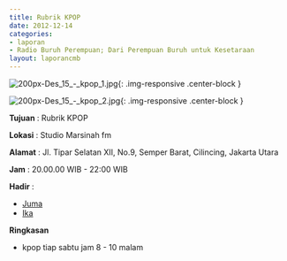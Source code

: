 ```yaml
---
title: Rubrik KPOP
date: 2012-12-14
categories:
- laporan
- Radio Buruh Perempuan; Dari Perempuan Buruh untuk Kesetaraan
layout: laporancmb
---
```



![200px-Des_15_-_kpop_1.jpg](/uploads/200px-Des_15_-_kpop_1.jpg){: .img-responsive .center-block }

![200px-Des_15_-_kpop_2.jpg](/uploads/200px-Des_15_-_kpop_2.jpg){: .img-responsive .center-block }


**Tujuan** : Rubrik KPOP 

**Lokasi** : Studio Marsinah fm 

**Alamat** : Jl. Tipar Selatan XII, No.9, Semper Barat, Cilincing, Jakarta Utara 

**Jam** : 20.00.00 WIB - 22:00 WIB 

**Hadir** :
* [Juma](http://wiki.ciptamedia.org/wiki/Juma)
* [Ika](http://wiki.ciptamedia.org/wiki/Ika)

**Ringkasan**  
* kpop tiap sabtu jam 8 - 10 malam
